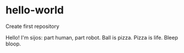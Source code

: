 # hello-world
Create first repository

Hello! I'm sijos: part human, part robot. 
Ball is pizza. Pizza is life.
Bleep bloop.

